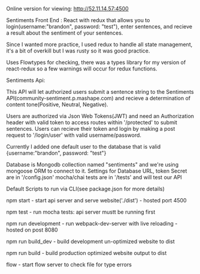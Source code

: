 
Online version for viewing:
http://52.11.14.57:4500

Sentiments Front End : React with redux that allows you to login(username:"brandon", password: "test"), enter sentences, and recieve a result about the sentiment of your sentences.  

Since I wanted more practice, I used redux to handle all state management, it's a bit of overkill but I was rusty so it was good practice.

Uses Flowtypes for checking, there was a types library for my version of react-redux so a few warnings will occur for redux functions.

Sentiments Api:

This API will let authorized users submit a sentence string to the Sentiments API(community-sentiment.p.mashape.com) and recieve a determination of content tone(Positive, Neutral, Negative).

Users are authorized via Json Web Tokens(JWT) and need an Authorization header with valid token to access routes within '/protected' to submit sentences. Users can recieve their token and login by making a post request to '/login/user' with valid username/password.

Currently I added one default user to the database that is valid {username:"brandon", password: "test"}

Database is Mongodb collection named "sentiments" and we're using mongoose ORM to connect to it. Settings for Database URL, token Secret are in '/config.json' mocha/chai tests are in '/tests' and will test our API

Default Scripts to run via CLI(see package.json for more details)

npm start - start api server and serve website('./dist') - hosted port 4500

npm test - run mocha tests: api server mustt be running first

npm run development - run webpack-dev-server with live reloading - hosted on post 8080

npm run build_dev - build development un-optimized website to dist

npm run build - build production optimized website output to dist

flow - start flow server to check file for type errors
